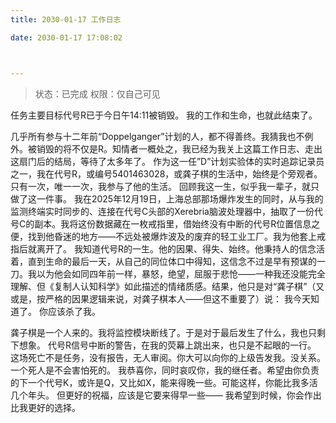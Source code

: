 ```yaml
---
title: 2030-01-17 工作日志

date: 2030-01-17 17:08:02



---
```


> 状态：已完成
> 权限：仅自己可见

任务主要目标代号R已于今日午14:11被销毁。
我的工作和生命，也就此结束了。

几乎所有参与十二年前“Doppelganger”计划的人，都不得善终。我猜我也不例外。被销毁的将不仅是R。知情者一概处之，我已经为我关上这篇工作日志、走出这扇门后的结局，等待了太多年了。
作为这一任”D”计划实验体的实时追踪记录员之一，我在代号R，或编号5401463028，或龚子棋的生活中，始终是个旁观者。只有一次，唯一一次，我参与了他的生活。
回顾我这一生，似乎我一辈子，就只做了这一件事。
我在2025年12月19日，上海总部那场爆炸发生的同时，从与我的监测终端实时同步的、连接在代号C头部的Xerebria脑波处理器中，抽取了一份代号C的副本。我将这份数据藏在一枚戒指里，借始终没有中断的代号R位置信息之便，找到他昏迷的地方——不远处被爆炸波及的废弃的轻工业工厂。我为他套上戒指后就离开了。
我知道代号R的一生。他的因果、得失、始终。他秉持人的信念活着，直到生命的最后一天，从自己的同位体口中得知，这信念不过是早有预谋的一刀。我以为他会如同四年前一样，暴怒，绝望，屈服于悲怆——一种我还没能完全理解、但《复制人认知科学》如此描述的情绪质感。结果，他只是对“龚子棋”（又或是，按严格的因果逻辑来说，对龚子棋本人——但这不重要了）说：
我今天知道了。
你应该杀了我。

龚子棋是一个人来的。我将监控模块断线了。于是对于最后发生了什么，我也只剩下想象。
代号R信号中断的警告，在我的荧幕上跳出来，也只是不起眼的一行。
这场死亡不是任务，没有报告，无人审阅。你大可以向你的上级告发我。没关系。一个死人是不会害怕死的。
我恭喜你，同时哀叹你，我的继任者。希望由你负责的下一个代号K，或许是Q，又比如X，能来得晚一些。可能这样，你能比我多活几个年头。
但更好的祝福，应该是它要来得早一些——
我希望到时候，你会作出比我更好的选择。